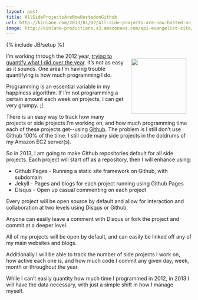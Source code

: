 ```yaml
---
layout: post
title: AllSideProjectsAreNowHostedonGithub
url: http://kinlane.com/2013/01/02/all-side-projects-are-now-hosted-on-github/
image: http://kinlane-productions.s3.amazonaws.com/api-evangelist-site/blog/github-logo-basic.png
---
```

{% include JB/setup %}
<p><img style="padding: 15px;" src="https://s3.amazonaws.com/kinlane-productions/api-evangelist/github/github-logo.png" alt="" width="150" align="right" /></p>
<p>I&rsquo;m working through the 2012 year, <a href="http://personaldata.apievangelist.com/">trying to quantify what I did over the year</a>.  It&rsquo;s not as easy as it sounds.  One area I&rsquo;m having trouble quantifying is how much programming I do.</p>
<p>Programming is an essential variable in my happiness algorithm.  If I&rsquo;m not programming a certain amount each week on projects, I can get very grumpy. ;(</p>
<p>There is an easy way to track how many projects or side projects I&rsquo;m working on, and how much programming time each of these projects get--using <a title="Github" href="http://github.com">Github</a>.  The problem is I still don&rsquo;t use Github 100% of the time.  I still code many side projects in the doldrums of my Amazon EC2 server(s).</p>
<p>So in 2013, I am going to make Github repositories default for all side projects.  Each project will start off as a repository, then I will enhance using:</p>
<ul class="mainlist">
<li>Github Pages - Running a static site framework on Github, with subdomain</li>
<li>Jekyll - Pages and blogs for each project running using Github Pages</li>
<li>Disqus - Open up casual commenting on each project</li>
</ul>
<p>Every project will be open source by default and allow for interaction and collaboration at two levels using Disqus or Github.</p>
<p>Anyone can easily leave a comment with Disqus or fork the project and commit at a deeper level.</p>
<p>All of my projects will be open by default, and can easily be linked off any of my main websites and blogs.</p>
<p>Additionally I will be able to track the number of side projects I work on, how active each one is, and how much code I commit any given day, week, month or throughout the year.</p>
<p>While I can&rsquo;t easily quantity how much time I programmed in 2012, in 2013 I will have the data necessary, with just a simple shift in how I manage myself.</p>